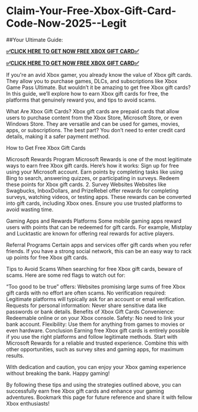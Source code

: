 # Claim-Your-Free-Xbox-Gift-Card-Code-Now-2025--Legit
##Your Ultimate Guide:

**[✅CLICK HERE TO GET NOW FREE XBOX GIFT CARD✅](https://giftsway.xyz/all-gift-card-1/)**

**[✅CLICK HERE TO GET NOW FREE XBOX GIFT CARD✅](https://giftsway.xyz/all-gift-card-1/)**

If you're an avid Xbox gamer, you already know the value of Xbox gift cards. They allow you to purchase games, DLCs, and subscriptions like Xbox Game Pass Ultimate. But wouldn’t it be amazing to get free Xbox gift cards? In this guide, we’ll explore how to earn Xbox gift cards for free, the platforms that genuinely reward you, and tips to avoid scams.

What Are Xbox Gift Cards? Xbox gift cards are prepaid cards that allow users to purchase content from the Xbox Store, Microsoft Store, or even Windows Store. They are versatile and can be used for games, movies, apps, or subscriptions. The best part? You don’t need to enter credit card details, making it a safer payment method.

How to Get Free Xbox Gift Cards

Microsoft Rewards Program Microsoft Rewards is one of the most legitimate ways to earn free Xbox gift cards. Here’s how it works:
Sign up for free using your Microsoft account. Earn points by completing tasks like using Bing to search, answering quizzes, or participating in surveys. Redeem these points for Xbox gift cards. 2. Survey Websites Websites like Swagbucks, InboxDollars, and PrizeRebel offer rewards for completing surveys, watching videos, or testing apps. These rewards can be converted into gift cards, including Xbox ones. Ensure you use trusted platforms to avoid wasting time.

Gaming Apps and Rewards Platforms Some mobile gaming apps reward users with points that can be redeemed for gift cards. For example, Mistplay and Lucktastic are known for offering real rewards for active players.

Referral Programs Certain apps and services offer gift cards when you refer friends. If you have a strong social network, this can be an easy way to rack up points for free Xbox gift cards.

Tips to Avoid Scams When searching for free Xbox gift cards, beware of scams. Here are some red flags to watch out for:

“Too good to be true” offers: Websites promising large sums of free Xbox gift cards with no effort are often scams. No verification required: Legitimate platforms will typically ask for an account or email verification. Requests for personal information: Never share sensitive data like passwords or bank details. Benefits of Xbox Gift Cards Convenience: Redeemable online or on your Xbox console. Safety: No need to link your bank account. Flexibility: Use them for anything from games to movies or even hardware. Conclusion Earning free Xbox gift cards is entirely possible if you use the right platforms and follow legitimate methods. Start with Microsoft Rewards for a reliable and trusted experience. Combine this with other opportunities, such as survey sites and gaming apps, for maximum results.

With dedication and caution, you can enjoy your Xbox gaming experience without breaking the bank. Happy gaming!

By following these tips and using the strategies outlined above, you can successfully earn free Xbox gift cards and enhance your gaming adventures. Bookmark this page for future reference and share it with fellow Xbox enthusiasts!
